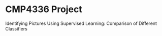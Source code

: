# CMP4336 Project
 Identifying Pictures Using Supervised Learning: Comparison of Different Classifiers
